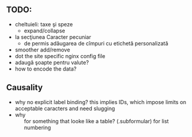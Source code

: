 TODO:
-----

* cheltuieli: taxe şi speze
  * expand/collapse
* la secţiunea Caracter pecuniar
  * de permis adăugarea de cîmpuri cu etichetă personalizată
* smoother add/remove
* dot the site specific nginx config file
* adaugă şoapte pentru valute?
* how to encode the data?


Causality
---------

* why no explicit label binding? this implies IDs, which
  impose limits on acceptable caracters and need slugging
* why <ol> for something that looke like a table? (.subformular)
  for list numbering
